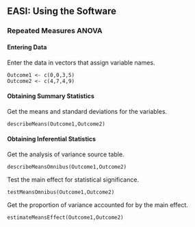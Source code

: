 
## EASI: Using the Software

### Repeated Measures ANOVA

#### Entering Data

Enter the data in vectors that assign variable names.

```{r}
Outcome1 <- c(0,0,3,5)
Outcome2 <- c(4,7,4,9)
```

#### Obtaining Summary Statistics

Get the means and standard deviations for the variables.

```{r}
describeMeans(Outcome1,Outcome2)
```

#### Obtaining Inferential Statistics

Get the analysis of variance source table.

```{r}
describeMeansOmnibus(Outcome1,Outcome2)
```

Test the main effect for statistical significance.

```{r}
testMeansOmnibus(Outcome1,Outcome2)
```

Get the proportion of variance accounted for by the main effect.

```{r}
estimateMeansEffect(Outcome1,Outcome2)
```

